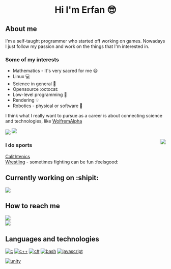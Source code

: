 <h1 align="center"> Hi I'm Erfan 😎 </h1>

## About me

I'm a self-taught programmer who started off working on games. Nowadays I just follow my passion and work on the things that I'm interested in.

### Some of my interests

- Mathematics - It's very sacred for me 😃
- Linux 💻
- Science in general 🔭
- Opensource :octocat:
- Low-level programming 🔢
- Rendering 💡
- Robotics - physical or software 🤖

I think what I really want to pursue as a career is about connecting science and technologies, like [WolfremAlpha](https://en.wikipedia.org/wiki/WolframAlpha)

<p align="left">
  <img align="center" src="https://github-readme-stats.vercel.app/api?username=etzl&show_icons=true&theme=dracula&border_color=dc143c" />
  <img algin="center" src="https://github-readme-streak-stats.herokuapp.com?user=etzl&theme=dracula&date_format=M%20j%5B%2C%20Y%5D&border=DC143C" />
</p>

<img align="right" src="https://github-readme-stats.vercel.app/api/top-langs/?username=etzl&theme=dracula&show_icons=true" />

### I do sports

[Calithtenics](https://youtu.be/mvJHw64fxgQ)  
[Wrestling](https://www.instagram.com/p/CbAoH6ZAHaj/) - sometimes fighting can be fun :feelsgood:

## Currently working on :shipit:

<a href="https://github.com/etzl/among-stars">
  <img align="center" src="https://github-readme-stats.vercel.app/api/pin/?username=etzl&repo=among-stars&theme=calm&show_icons=true" />
</a>

## How to reach me

[![](https://img.shields.io/badge/gmail-erfanzm99%40gmail.com-red?style=social&logo=gmail)](mailto:erfanzm99@gmail.com)  
[![](https://img.shields.io/badge/gmail-erfanzamani3445%40gmail.com-red?style=social&logo=gmail)](mailto:erfanzamani3445@gmail.com)

## Languages and technologies

[![c](https://img.shields.io/badge/-c-lightgrey?logo=c&style=for-the-badge)](https://en.wikipedia.org/wiki/C_%28programming_language%29)
[![c++](https://img.shields.io/badge/-c%2B%2B-blue?logo=cplusplus&style=for-the-badge)](https://www.stroustrup.com/)
[![c#](https://img.shields.io/badge/-c%23-brightgreen?logo=csharp&style=for-the-badge)](https://docs.microsoft.com/en-us/dotnet/csharp/)
[![bash](https://img.shields.io/badge/-bash-green?logo=gnubash&style=for-the-badge)](https://www.gnu.org/software/bash/)
[![javascript](https://img.shields.io/badge/-javascript-yellow?logo=javascript&style=for-the-badge)](https://en.wikipedia.org/wiki/JavaScript)

[![unity](https://img.shields.io/badge/-unity-red?logo=unity&style=for-the-badge)](https://unity.com/)
